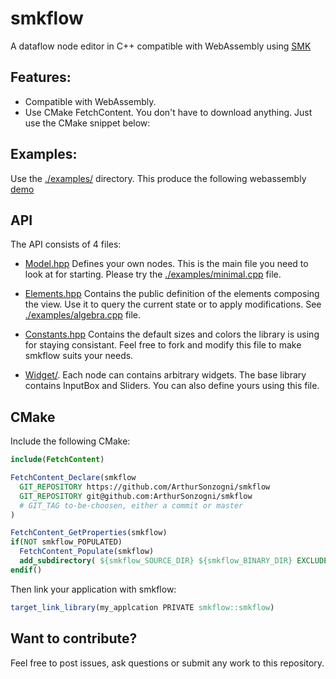 smkflow
=======

A dataflow node editor in C++ compatible with WebAssembly using
[SMK](https://github.com/ArthurSonzogni/smk)

Features:
--------
- Compatible with WebAssembly.
- Use CMake FetchContent. You don't have to download anything. Just use the
  CMake snippet below:

Examples:
---------

Use the [./examples/](./examples/) directory. This produce the following
webassembly [demo](http://arthursonzogni.github.io/smkflow/examples/index.html)

API
---
The API consists of 4 files:

- [Model.hpp](./include/smkflow/Model.hpp) Defines your own nodes. This is the
main file you need to look at for starting. Please try the
[./examples/minimal.cpp](./examples/minimal.cpp) file.

- [Elements.hpp](./include/smkflow/Elements.hpp) Contains the public definition of the
elements composing the view. Use it to query the current state or to apply
modifications. See [./examples/algebra.cpp](./examples/algebra.cpp) file.

- [Constants.hpp](./include/smkflow/Constants.hpp) Contains the default sizes and
colors the library is using for staying consistant. Feel free to fork and modify
this file to make smkflow suits your needs.

- [Widget/](./include/smkflow/widget). Each node can contains arbitrary
widgets. The base library contains InputBox and Sliders. You can also define
yours using this file.


CMake
-----
Include the following CMake:
~~~cmake
include(FetchContent)

FetchContent_Declare(smkflow
  GIT_REPOSITORY https://github.com/ArthurSonzogni/smkflow
  GIT_REPOSITORY git@github.com:ArthurSonzogni/smkflow
  # GIT_TAG to-be-choosen, either a commit or master
)

FetchContent_GetProperties(smkflow)
if(NOT smkflow_POPULATED)
  FetchContent_Populate(smkflow)
  add_subdirectory( ${smkflow_SOURCE_DIR} ${smkflow_BINARY_DIR} EXCLUDE_FROM_ALL)
endif()
~~~

Then link your application with smkflow:
~~~cmake
target_link_library(my_applcation PRIVATE smkflow::smkflow)
~~~

Want to contribute?
-------------------
Feel free to post issues, ask questions or submit any work to this repository.
